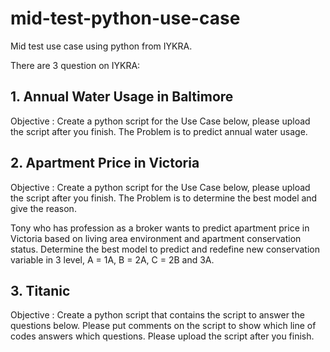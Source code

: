 # mid-test-python-use-case

Mid test use case using python from IYKRA.

There are 3 question on IYKRA:

## 1. Annual Water Usage in Baltimore

Objective : Create a python script for the Use Case below, please upload the script after you finish.
The Problem is to predict annual water usage.

## 2. Apartment Price in Victoria

Objective : Create a python script for the Use Case below, please upload the script after you finish.
The Problem is to determine the best model and give the reason.

Tony who has profession as a broker wants to predict apartment price in Victoria based on living area environment and apartment conservation status. Determine the best model to predict and redefine new conservation variable in 3 level, A = 1A, B = 2A, C = 2B and 3A.

## 3. Titanic

Objective : Create a python script that contains the script to answer the questions below. Please put comments on the script to show which line of codes answers which questions. Please upload the script after you finish.
